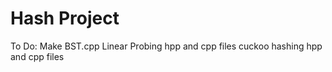 # Hash Project
To Do:
Make BST.cpp
Linear Probing hpp and cpp files
cuckoo hashing hpp and cpp files
